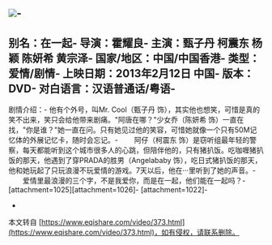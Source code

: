 ![](http://img.ffdy.cc/cs/250X350/35/a4018b8fd030cb20bce5afac1dd0fc.jpg)-
-
别名：在一起-
导演：霍耀良-
主演：甄子丹 柯震东 杨颖 陈妍希 黄宗泽-
国家/地区：中国/中国香港-
类型：爱情/剧情-
上映日期：2013年2月12日 中国-
版本：DVD-
对白语言：汉语普通话/粤语-
-
剧情介绍：-
 他有个外号，叫Mr. Cool（甄子丹 饰），其实他也想笑，可惜是真的笑不出来，笑只会给他带来剧痛。"阿唐在哪？"少女乔（陈妍希 饰）一直在找，"你是谁？"她一直在问。只有她见过他的笑容，可惜她就像一个只有50M记忆体的外展记忆卡，随时会忘记。-
　　阿仔（柯震东 饰）是窃听组最年轻的警察，每天都能听到这个城市很多人的心跳，但陪伴他的，只有猪扒饭。吃咖喱猪扒饭的那天，他遇到了穿PRADA的胜男（Angelababy 饰），吃日式猪扒饭的那天，他和她玩起了只玩浪漫不玩爱情的游戏。7天以后，他在···里听到了她的声音。-
　　爱情里最浪漫的三个字，不是我爱你，而是在一起，他们能在一起吗？-
\[attachment=1025\]\[attachment=1026\]-
\[attachment=1022\]-

-

本文转自 [https://www.eqishare.com/video/373.html](https://www.eqishare.com/video/373.html)，如有侵权，请联系删除。